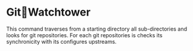 # Git🗼Watchtower

This command traverses from a starting directory all sub-directories and looks for git repositories.
For each git repositories is checks its synchronicity with its configures upstreams.
